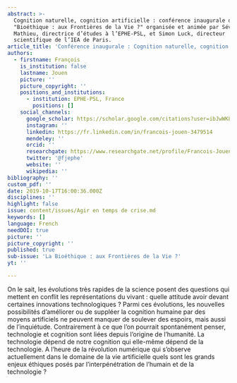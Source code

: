 ```yaml
---
abstract: >-
  Cognition naturelle, cognition artificielle : conférence inaugurale du cycle
  "Bioéthique : aux Frontières de la Vie ?" organisée et animée par Séverine
  Mathieu, directrice d’études à l’EPHE-PSL, et Simon Luck, directeur
  scientifique de l’IEA de Paris.
article_title: 'Conférence inaugurale : Cognition naturelle, cognition artificielle'
authors:
  - firstname: François
    is_institution: false
    lastname: Jouen
    picture: ''
    picture_copyright: ''
    positions_and_institutions:
      - institution: EPHE-PSL, France
        positions: []
    social_channels:
      google_scholar: https://scholar.google.com/citations?user=ibJwWK8AAAAJ&hl=fr
      instagram: ''
      linkedin: https://fr.linkedin.com/in/francois-jouen-3479514
      mendeley: ''
      orcid: ''
      researchgate: https://www.researchgate.net/profile/Francois-Jouen
      twitter: '@fjephe'
      website: ''
      wikipedia: ''
bibliography: ''
custom_pdf: ''
date: 2019-10-17T16:00:36.000Z
disciplines: ''
highlight: false
issue: content/issues/Agir en temps de crise.md
keywords: []
language: French
needDOI: true
picture: ''
picture_copyright: ''
published: true
sub-issue: 'La Bioéthique : aux Frontières de la Vie ?'
yt: ''

---
```










On le sait, les évolutions très rapides de la science posent des questions qui mettent en conflit les représentations du vivant : quelle attitude avoir devant certaines innovations technologiques ? Parmi ces évolutions, les nouvelles possibilités d’améliorer ou de suppléer la cognition humaine par des moyens artificiels ne peuvent manquer de soulever des espoirs, mais aussi de l’inquiétude. Contrairement à ce que l’on pourrait spontanément penser, technologie et cognition sont liées depuis l’origine de l’humanité. La technologie dépend de notre cognition qui elle-même dépend de la technologie. A l’heure de la révolution numérique qui s’observe actuellement dans le domaine de la vie artificielle quels sont les grands enjeux éthiques posés par l’interpénétration de l’humain et de la technologie ?

<Youtube yt="XctC5Jv2YGg" caption ="La bioéthique : aux frontières de la vie ?"></Youtube>